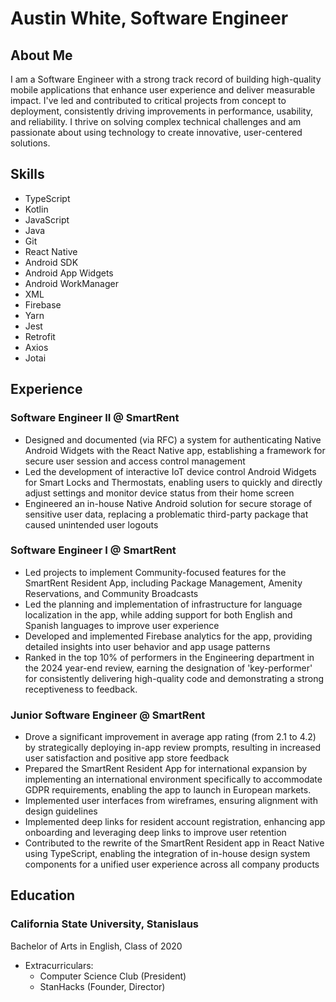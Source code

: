 # Austin White, Software Engineer

## About Me
I am a Software Engineer with a strong track record of building high-quality mobile applications that enhance user experience and deliver measurable impact. I've led and contributed to critical projects from concept to deployment, consistently driving improvements in performance, usability, and reliability. I thrive on solving complex technical challenges and am passionate about using technology to create innovative, user-centered solutions.

## Skills
* TypeScript
* Kotlin
* JavaScript
* Java
* Git
* React Native
* Android SDK
* Android App Widgets
* Android WorkManager
* XML
* Firebase
* Yarn
* Jest
* Retrofit
* Axios
* Jotai

## Experience

### Software Engineer II @ SmartRent
* Designed and documented (via RFC) a system for authenticating Native Android Widgets with the React Native app, establishing a framework for secure user session and access control management
* Led the development of interactive IoT device control Android Widgets for Smart Locks and Thermostats, enabling users to quickly and directly adjust settings and monitor device status from their home screen
* Engineered an in-house Native Android solution for secure storage of sensitive user data, replacing a problematic third-party package that caused unintended user logouts

### Software Engineer I @ SmartRent
* Led projects to implement Community-focused features for the SmartRent Resident App, including Package Management, Amenity Reservations, and Community Broadcasts
* Led the planning and implementation of infrastructure for language localization in the app, while adding support for both English and Spanish languages to improve user experience
* Developed and implemented Firebase analytics for the app, providing detailed insights into user behavior and app usage patterns
* Ranked in the top 10% of performers in the Engineering department in the 2024 year-end review, earning the designation of 'key-performer' for consistently delivering high-quality code and demonstrating a strong receptiveness to feedback.

### Junior Software Engineer @ SmartRent
* Drove a significant improvement in average app rating (from 2.1 to 4.2) by strategically deploying in-app review prompts, resulting in increased user satisfaction and positive app store feedback
* Prepared the SmartRent Resident App for international expansion by implementing an international environment specifically to accommodate GDPR requirements, enabling the app to launch in European markets.
* Implemented user interfaces from wireframes, ensuring alignment with design guidelines
* Implemented deep links for resident account registration, enhancing app onboarding and leveraging deep links to improve user retention
* Contributed to the rewrite of the SmartRent Resident app in React Native using TypeScript, enabling the integration of in-house design system components for a unified user experience across all company products

## Education

### California State University, Stanislaus
Bachelor of Arts in English, Class of 2020
* Extracurriculars:
    * Computer Science Club (President)
    * StanHacks (Founder, Director)

